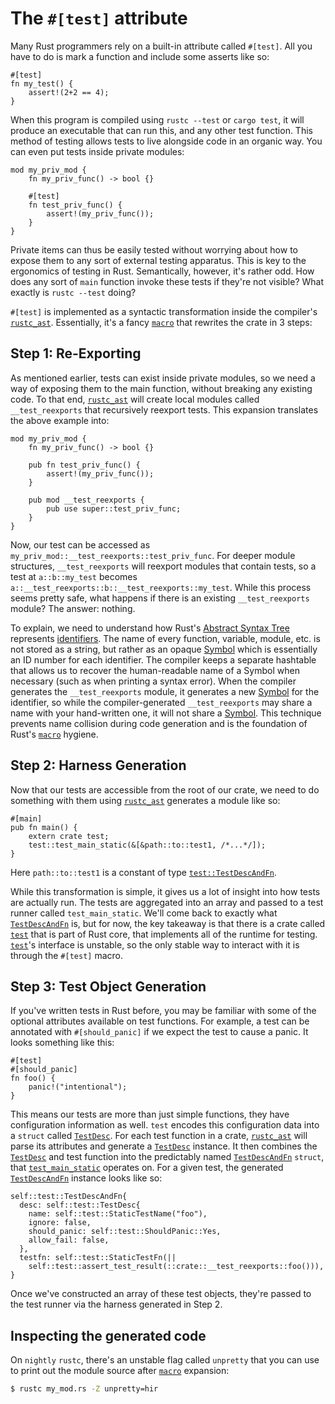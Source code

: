 # The `#[test]` attribute

<!-- toc -->




Many Rust programmers rely on a built-in attribute called `#[test]`. All
you have to do is mark a function and include some asserts like so:


```rust,ignore
#[test]
fn my_test() {
    assert!(2+2 == 4);
}
```

When this program is compiled using `rustc --test` or `cargo test`, it will
produce an executable that can run this, and any other test function. This
method of testing allows tests to live alongside code in an organic way. You
can even put tests inside private modules:

```rust,ignore
mod my_priv_mod {
    fn my_priv_func() -> bool {}

    #[test]
    fn test_priv_func() {
        assert!(my_priv_func());
    }
}
```

Private items can thus be easily tested without worrying about how to expose
them to any sort of external testing apparatus. This is key to the
ergonomics of testing in Rust. Semantically, however, it's rather odd.
How does any sort of `main` function invoke these tests if they're not visible?
What exactly is `rustc --test` doing?

`#[test]` is implemented as a syntactic transformation inside the compiler's
[`rustc_ast`][rustc_ast]. Essentially, it's a fancy [`macro`] that
rewrites the crate in 3 steps:

## Step 1: Re-Exporting

As mentioned earlier, tests can exist inside private modules, so we need a
way of exposing them to the main function, without breaking any existing
code. To that end, [`rustc_ast`][rustc_ast] will create local modules called
`__test_reexports` that recursively reexport tests. This expansion translates
the above example into:

```rust,ignore
mod my_priv_mod {
    fn my_priv_func() -> bool {}

    pub fn test_priv_func() {
        assert!(my_priv_func());
    }

    pub mod __test_reexports {
        pub use super::test_priv_func;
    }
}
```

Now, our test can be accessed as
`my_priv_mod::__test_reexports::test_priv_func`. For deeper module
structures, `__test_reexports` will reexport modules that contain tests, so a
test at `a::b::my_test` becomes
`a::__test_reexports::b::__test_reexports::my_test`. While this process seems
pretty safe, what happens if there is an existing `__test_reexports` module?
The answer: nothing.

To explain, we need to understand how Rust's [Abstract Syntax Tree][ast]
represents [identifiers][Ident]. The name of every function, variable, module,
etc. is not stored as a string, but rather as an opaque [Symbol][Symbol] which
is essentially an ID number for each identifier. The compiler keeps a separate
hashtable that allows us to recover the human-readable name of a Symbol when
necessary (such as when printing a syntax error). When the compiler generates
the `__test_reexports` module, it generates a new [Symbol][Symbol] for the
identifier, so while the compiler-generated `__test_reexports` may share a name
with your hand-written one, it will not share a [Symbol][Symbol]. This
technique prevents name collision during code generation and is the foundation
of Rust's [`macro`] hygiene.

## Step 2: Harness Generation

Now that our tests are accessible from the root of our crate, we need to do
something with them using [`rustc_ast`][ast] generates a module like so:

```rust,ignore
#[main]
pub fn main() {
    extern crate test;
    test::test_main_static(&[&path::to::test1, /*...*/]);
}
```

Here `path::to::test1` is a constant of type [`test::TestDescAndFn`][tdaf].

While this transformation is simple, it gives us a lot of insight into how
tests are actually run. The tests are aggregated into an array and passed to
a test runner called `test_main_static`. We'll come back to exactly what
[`TestDescAndFn`][tdaf] is, but for now, the key takeaway is that there is a crate
called [`test`][test] that is part of Rust core, that implements all of the
runtime for testing. [`test`][test]'s interface is unstable, so the only stable way
to interact with it is through the `#[test]` macro.

## Step 3: Test Object Generation

If you've written tests in Rust before, you may be familiar with some of the
optional attributes available on test functions. For example, a test can be
annotated with `#[should_panic]` if we expect the test to cause a panic. It
looks something like this:

```rust,ignore
#[test]
#[should_panic]
fn foo() {
    panic!("intentional");
}
```

This means our tests are more than just simple functions, they have
configuration information as well. `test` encodes this configuration data into
a `struct` called [`TestDesc`]. For each test function in a crate,
[`rustc_ast`][rustc_ast] will parse its attributes and generate a [`TestDesc`]
instance. It then combines the [`TestDesc`] and test function into the
predictably named [`TestDescAndFn`][tdaf] `struct`, that [`test_main_static`]
operates on.
For a given test, the generated [`TestDescAndFn`][tdaf] instance looks like so:

```rust,ignore
self::test::TestDescAndFn{
  desc: self::test::TestDesc{
    name: self::test::StaticTestName("foo"),
    ignore: false,
    should_panic: self::test::ShouldPanic::Yes,
    allow_fail: false,
  },
  testfn: self::test::StaticTestFn(||
    self::test::assert_test_result(::crate::__test_reexports::foo())),
}
```

Once we've constructed an array of these test objects, they're passed to the
test runner via the harness generated in Step 2.

## Inspecting the generated code

On `nightly` `rustc`, there's an unstable flag called `unpretty` that you can use
to print out the module source after [`macro`] expansion:

```bash
$ rustc my_mod.rs -Z unpretty=hir
```

[`macro`]: ./macro-expansion.md
[`TestDesc`]: https://doc.rust-lang.org/test/struct.TestDesc.html
[ast]: ./ast-validation.md
[Ident]: https://doc.rust-lang.org/nightly/nightly-rustc/rustc_span/symbol/struct.Ident.html
[rustc_ast]: https://github.com/rust-lang/rust/tree/master/compiler/rustc_ast
[Symbol]: https://doc.rust-lang.org/nightly/nightly-rustc/rustc_span/symbol/struct.Symbol.html
[test]: https://doc.rust-lang.org/test/index.html
[tdaf]: https://doc.rust-lang.org/test/struct.TestDescAndFn.html
[`test_main_static`]: https://doc.rust-lang.org/test/fn.test_main_static.html
